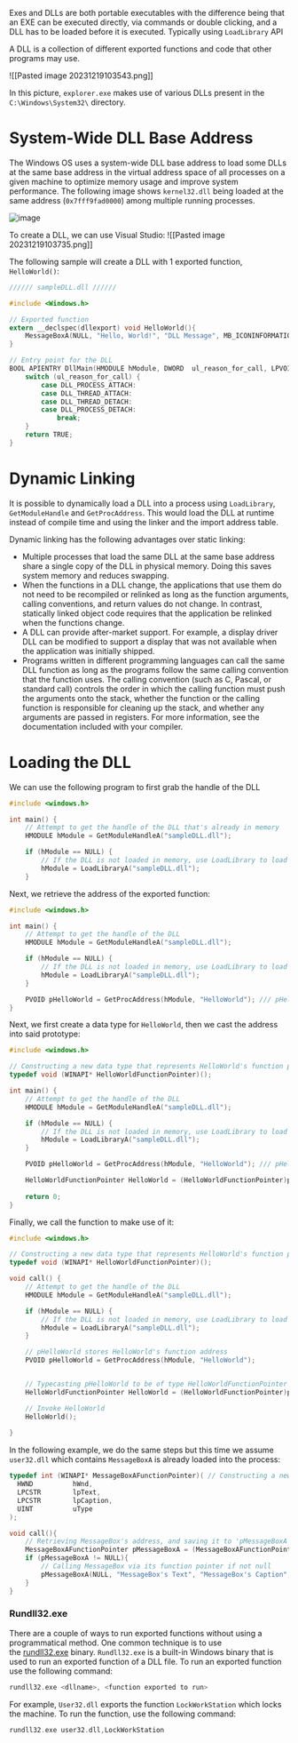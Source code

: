 Exes and DLLs are both portable executables with the difference being that an EXE can be executed directly, via commands or double clicking, and a DLL has to be loaded before it is executed. Typically using `LoadLibrary` API

A DLL is a collection of different exported functions and code that other programs may use.

![[Pasted image 20231219103543.png]]

In this picture, `explorer.exe` makes use of various DLLs present in the `C:\Windows\System32\` directory.

# System-Wide DLL Base Address

The Windows OS uses a system-wide DLL base address to load some DLLs at the same base address in the virtual address space of all processes on a given machine to optimize memory usage and improve system performance. The following image shows `kernel32.dll` being loaded at the same address (`0x7fff9fad0000`) among multiple running processes.

![image](https://maldevacademy.s3.amazonaws.com/images/Basic/dll-new-221233432-97a38697-bd82-45f8-ad5f-90d674de8b17.png)

To create a DLL, we can use Visual Studio:
![[Pasted image 20231219103735.png]]

The following sample will create a DLL with 1 exported function, `HelloWorld()`:
```c
////// sampleDLL.dll //////

#include <Windows.h>

// Exported function
extern __declspec(dllexport) void HelloWorld(){
    MessageBoxA(NULL, "Hello, World!", "DLL Message", MB_ICONINFORMATION);
}

// Entry point for the DLL
BOOL APIENTRY DllMain(HMODULE hModule, DWORD  ul_reason_for_call, LPVOID lpReserved) {
    switch (ul_reason_for_call) {
        case DLL_PROCESS_ATTACH:
        case DLL_THREAD_ATTACH:
        case DLL_THREAD_DETACH:
        case DLL_PROCESS_DETACH:
            break;
    }
    return TRUE;
}
```

# Dynamic Linking

It is possible to dynamically load a DLL into a process using `LoadLibrary`, `GetModuleHandle` and `GetProcAddress`. This would load the DLL at runtime instead of compile time and using the linker and the import address table.

Dynamic linking has the following advantages over static linking:

- Multiple processes that load the same DLL at the same base address share a single copy of the DLL in physical memory. Doing this saves system memory and reduces swapping.
- When the functions in a DLL change, the applications that use them do not need to be recompiled or relinked as long as the function arguments, calling conventions, and return values do not change. In contrast, statically linked object code requires that the application be relinked when the functions change.
- A DLL can provide after-market support. For example, a display driver DLL can be modified to support a display that was not available when the application was initially shipped.
- Programs written in different programming languages can call the same DLL function as long as the programs follow the same calling convention that the function uses. The calling convention (such as C, Pascal, or standard call) controls the order in which the calling function must push the arguments onto the stack, whether the function or the calling function is responsible for cleaning up the stack, and whether any arguments are passed in registers. For more information, see the documentation included with your compiler.

# Loading the DLL

We can use the following program to first grab the handle of the DLL
```c
#include <windows.h>

int main() {
    // Attempt to get the handle of the DLL that's already in memory
    HMODULE hModule = GetModuleHandleA("sampleDLL.dll");

    if (hModule == NULL) {
        // If the DLL is not loaded in memory, use LoadLibrary to load it
        hModule = LoadLibraryA("sampleDLL.dll");
    }
```

Next, we retrieve the address of the exported function:
```c
#include <windows.h>

int main() {
    // Attempt to get the handle of the DLL
    HMODULE hModule = GetModuleHandleA("sampleDLL.dll");

    if (hModule == NULL) {
        // If the DLL is not loaded in memory, use LoadLibrary to load it
        hModule = LoadLibraryA("sampleDLL.dll");
    }

    PVOID pHelloWorld = GetProcAddress(hModule, "HelloWorld"); /// pHelloWorld stores HelloWorld's function address
}
```

Next, we first create a data type for `HelloWorld`, then we cast the address into said prototype:
```c
#include <windows.h>

// Constructing a new data type that represents HelloWorld's function pointer 
typedef void (WINAPI* HelloWorldFunctionPointer)();

int main() {
    // Attempt to get the handle of the DLL
    HMODULE hModule = GetModuleHandleA("sampleDLL.dll");

    if (hModule == NULL) {
        // If the DLL is not loaded in memory, use LoadLibrary to load it
        hModule = LoadLibraryA("sampleDLL.dll");
    }

    PVOID pHelloWorld = GetProcAddress(hModule, "HelloWorld"); /// pHelloWorld stores HelloWorld's function address

    HelloWorldFunctionPointer HelloWorld = (HelloWorldFunctionPointer)pHelloWorld;
    
    return 0;
}
```

Finally, we call the function to make use of it:
```c
#include <windows.h>

// Constructing a new data type that represents HelloWorld's function pointer 
typedef void (WINAPI* HelloWorldFunctionPointer)();

void call() {
    // Attempt to get the handle of the DLL
    HMODULE hModule = GetModuleHandleA("sampleDLL.dll");

    if (hModule == NULL) {
        // If the DLL is not loaded in memory, use LoadLibrary to load it
        hModule = LoadLibraryA("sampleDLL.dll");
    }

	// pHelloWorld stores HelloWorld's function address
    PVOID pHelloWorld = GetProcAddress(hModule, "HelloWorld"); 


    // Typecasting pHelloWorld to be of type HelloWorldFunctionPointer
    HelloWorldFunctionPointer HelloWorld = (HelloWorldFunctionPointer)pHelloWorld;

	// Invoke HelloWorld
    HelloWorld();
    
}
```

In the following example, we do the same steps but this time we assume `user32.dll` which contains `MessageBoxA` is already loaded into the process:
```c
typedef int (WINAPI* MessageBoxAFunctionPointer)( // Constructing a new data type, that will represent MessageBoxA's function pointer 
  HWND          hWnd,
  LPCSTR        lpText,
  LPCSTR        lpCaption,
  UINT          uType
);

void call(){
    // Retrieving MessageBox's address, and saving it to 'pMessageBoxA' (MessageBoxA's function pointer)
    MessageBoxAFunctionPointer pMessageBoxA = (MessageBoxAFunctionPointer)GetProcAddress(LoadLibraryA("user32.dll"), "MessageBoxA");
    if (pMessageBoxA != NULL){
        // Calling MessageBox via its function pointer if not null    
        pMessageBoxA(NULL, "MessageBox's Text", "MessageBox's Caption", MB_OK); 
    }
}
```

### Rundll32.exe

There are a couple of ways to run exported functions without using a programmatical method. One common technique is to use the [rundll32.exe](https://learn.microsoft.com/en-us/windows-server/administration/windows-commands/rundll32) binary. `Rundll32.exe` is a built-in Windows binary that is used to run an exported function of a DLL file. To run an exported function use the following command:
```c
rundll32.exe <dllname>, <function exported to run>
```

For example, `User32.dll` exports the function `LockWorkStation` which locks the machine. To run the function, use the following command:
```c
rundll32.exe user32.dll,LockWorkStation
```